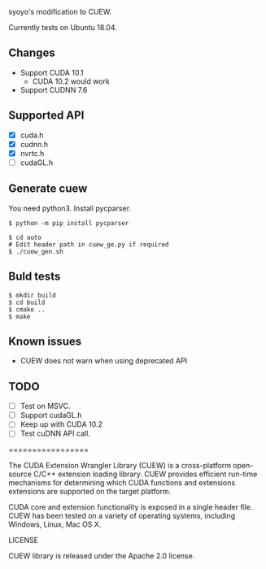 syoyo's modification to CUEW.

Currently tests on Ubuntu 18.04.

## Changes

* Support CUDA 10.1
  * CUDA 10.2 would work
* Support CUDNN 7.6

## Supported API

* [x] cuda.h
* [x] cudnn.h
* [x] nvrtc.h
* [ ] cudaGL.h

## Generate cuew

You need python3.
Install pycparser.

```
$ python -m pip install pycparser
```

```
$ cd auto
# Edit header path in cuew_ge.py if required
$ ./cuew_gen.sh
```

## Buld tests

```
$ mkdir build
$ cd build
$ cmake ..
$ make
```

## Known issues

* CUEW does not warn when using deprecated API

## TODO

* [ ] Test on MSVC.
* [ ] Support cudaGL.h
* [ ] Keep up with CUDA 10.2
* [ ] Test cuDNN API call.

=================

The CUDA Extension Wrangler Library (CUEW) is a cross-platform open-source
C/C++ extension loading library. CUEW provides efficient run-time mechanisms
for determining which CUDA functions and extensions extensions are supported
on the target platform.

CUDA core and extension functionality is exposed in a single header file.
CUEW has been tested on a variety of operating systems, including Windows,
Linux, Mac OS X.

LICENSE

CUEW library is released under the Apache 2.0 license.

